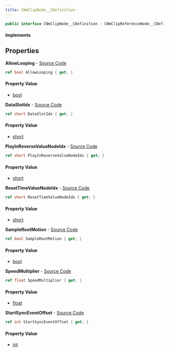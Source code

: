 ```yaml
---
title: CNmClipNode__CDefinition
---
```


```csharp
public interface CNmClipNode__CDefinition : CNmClipReferenceNode__CDefinition, CNmPoseNode__CDefinition, CNmGraphNode__CDefinition, ISchemaClass<CNmGraphNode__CDefinition>, ISchemaClass<CNmPoseNode__CDefinition>, ISchemaClass<CNmClipReferenceNode__CDefinition>, ISchemaClass<CNmClipNode__CDefinition>, ISchemaField, ISchemaClass, INativeHandle
```

#### Implements

## Properties

**AllowLooping** - [Source Code](https://github.com/swiftly-solution/swiftlys2/blob/master/managed/src/SwiftlyS2.Generated/Schemas/Interfaces/CNmClipNode__CDefinition.cs#L26)

```csharp
ref bool AllowLooping { get; }
```

#### Property Value

- [bool](https://learn.microsoft.com/dotnet/api/system.boolean)

**DataSlotIdx** - [Source Code](https://github.com/swiftly-solution/swiftlys2/blob/master/managed/src/SwiftlyS2.Generated/Schemas/Interfaces/CNmClipNode__CDefinition.cs#L28)

```csharp
ref short DataSlotIdx { get; }
```

#### Property Value

- [short](https://learn.microsoft.com/dotnet/api/system.int16)

**PlayInReverseValueNodeIdx** - [Source Code](https://github.com/swiftly-solution/swiftlys2/blob/master/managed/src/SwiftlyS2.Generated/Schemas/Interfaces/CNmClipNode__CDefinition.cs#L16)

```csharp
ref short PlayInReverseValueNodeIdx { get; }
```

#### Property Value

- [short](https://learn.microsoft.com/dotnet/api/system.int16)

**ResetTimeValueNodeIdx** - [Source Code](https://github.com/swiftly-solution/swiftlys2/blob/master/managed/src/SwiftlyS2.Generated/Schemas/Interfaces/CNmClipNode__CDefinition.cs#L18)

```csharp
ref short ResetTimeValueNodeIdx { get; }
```

#### Property Value

- [short](https://learn.microsoft.com/dotnet/api/system.int16)

**SampleRootMotion** - [Source Code](https://github.com/swiftly-solution/swiftlys2/blob/master/managed/src/SwiftlyS2.Generated/Schemas/Interfaces/CNmClipNode__CDefinition.cs#L24)

```csharp
ref bool SampleRootMotion { get; }
```

#### Property Value

- [bool](https://learn.microsoft.com/dotnet/api/system.boolean)

**SpeedMultiplier** - [Source Code](https://github.com/swiftly-solution/swiftlys2/blob/master/managed/src/SwiftlyS2.Generated/Schemas/Interfaces/CNmClipNode__CDefinition.cs#L20)

```csharp
ref float SpeedMultiplier { get; }
```

#### Property Value

- [float](https://learn.microsoft.com/dotnet/api/system.single)

**StartSyncEventOffset** - [Source Code](https://github.com/swiftly-solution/swiftlys2/blob/master/managed/src/SwiftlyS2.Generated/Schemas/Interfaces/CNmClipNode__CDefinition.cs#L22)

```csharp
ref int StartSyncEventOffset { get; }
```

#### Property Value

- [int](https://learn.microsoft.com/dotnet/api/system.int32)

